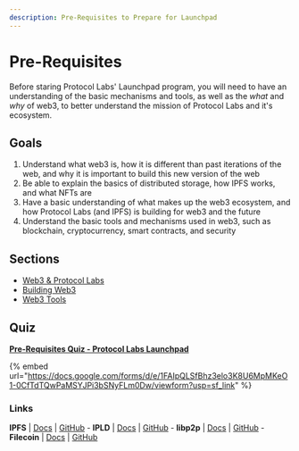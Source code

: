```yaml
---
description: Pre-Requisites to Prepare for Launchpad
---
```


# Pre-Requisites

Before staring Protocol Labs' Launchpad program, you will need to have an understanding of the basic mechanisms and tools, as well as the _what_ and _why_ of web3, to better understand the mission of Protocol Labs and it's ecosystem.

## Goals

1. Understand what web3 is, how it is different than past iterations of the web, and why it is important to build this new version of the web
2. Be able to explain the basics of distributed storage, how IPFS works, and what NFTs are
3. Have a basic understanding of what makes up the web3 ecosystem, and how Protocol Labs (and IPFS) is building for web3 and the future
4. Understand the basic tools and mechanisms used in web3, such as blockchain, cryptocurrency, smart contracts, and security

## Sections

* [Web3 & Protocol Labs](web3-ipfs.md)
* [Building Web3](building-web3.md)
* [Web3 Tools](web3-tools.md)

## Quiz

[**Pre-Requisites Quiz - Protocol Labs Launchpad**](https://docs.google.com/forms/d/e/1FAIpQLSfBhz3elo3K8U6MpMKeO1-0CfTdTQwPaMSYJPi3bSNyFLm0Dw/viewform?usp=sf\_link)

{% embed url="https://docs.google.com/forms/d/e/1FAIpQLSfBhz3elo3K8U6MpMKeO1-0CfTdTQwPaMSYJPi3bSNyFLm0Dw/viewform?usp=sf_link" %}

### Links

**IPFS** | [Docs](https://docs.ipfs.io) | [GitHub](https://github.com/ipfs) - **IPLD** | [Docs](https://ipld.io/docs/) | [GitHub](https://github.com/ipld) - **libp2p** | [Docs](https://docs.libp2p.io) | [GitHub](https://github.com/libp2p) - **Filecoin** | [Docs](https://docs.filecoin.io) | [GitHub](https://github.com/filecoin-project)
